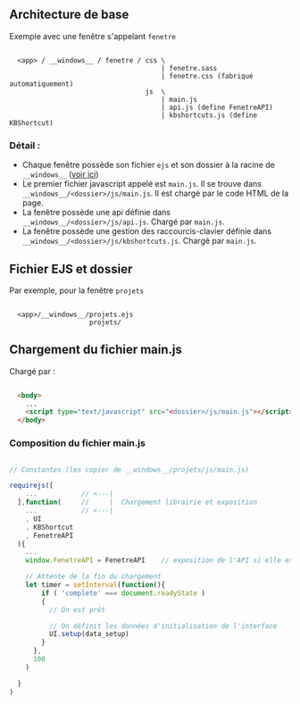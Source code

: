 

## Architecture de base

Exemple avec une fenêtre s'appelant `fenetre`
```

  <app> / __windows__ / fenetre / css \
                                      | fenetre.sass
                                      | fenetre.css (fabriqué automatiquement)
                                  js  \
                                      | main.js
                                      | api.js (define FenetreAPI)
                                      | kbshortcuts.js (define KBShortcut)

```

### Détail :

* Chaque fenêtre possède son fichier `ejs` et son dossier à la racine de `__windows__` ([voir ici](#fichier_ejs_et_dossier))
* Le premier fichier javascript appelé est `main.js`. Il se trouve dans `__windows__/<dossier>/js/main.js`. Il est chargé par le code HTML de la page.
* La fenêtre possède une api définie dans `__windows__/<dossier>/js/api.js`. Chargé par `main.js`.
* La fenêtre possède une gestion des raccourcis-clavier définie dans `__windows__/<dossier>/js/kbshortcuts.js`. Chargé par `main.js`.


## Fichier EJS et dossier

Par exemple, pour la fenêtre `projets`

```

  <app>/__windows__/projets.ejs
                    projets/

```


## Chargement du fichier main.js

Chargé par :

```html

  <body>
    ...
    <script type="text/javascript" src="<dossier>/js/main.js"></script>
  </body>

```

### Composition du fichier main.js



```js

// Constantes (les copier de __windows__/projets/js/main.js)

requirejs([
    ...           // <---|
  ],function(     //     |  Chargement librairie et exposition
    ...           // <---|
    , UI
    , KBShortcut
    , FenetreAPI
  ){
    ...
    window.FenetreAPI = FenetreAPI    // exposition de l'API si elle existe

    // Attente de la fin du chargement
    let timer = setInterval(function(){
        if ( 'complete' === document.readyState )
        {
          // On est prêt

          // On définit les données d'initialisation de l'interface
          UI.setup(data_setup)
        }
      },
      100
    )

  }
)
```
